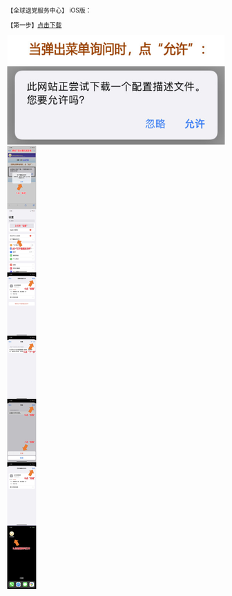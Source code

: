<p>【全球退党服务中心】 iOS版：</p>
<p>【第一步】<a href="https://cdn.jsdelivr.net/gh/fanqiangla/ruanjian/tuidang.mobileconfig">点击下载</a></p>

<img src="https://raw.githubusercontent.com/fanqiangla/ruanjian/master/no1.jpg">

<img src="https://raw.githubusercontent.com/fanqiangla/ruanjian/master/no2.jpg">
